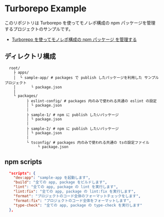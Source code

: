 # Turborepo Example

このリポジトリは Turborepo を使ってモノレポ構成の npm パッケージを管理するプロジェクトのサンプルです。

- [Turborepo を使ってモノレポ構成の npm パッケージ を管理する](https://cam-inc.co.jp/p/techblog/728530570199434396)

## ディレクトリ構成

```
  root/
    ├ apps/
    │  └ sample-app/ # packages で publish したパッケージを利用した サンプルプロジェクト
    │       └ package.json
    |
    └ packages/
          ├ eslint-config/ # packages 内のみで使われる共通の eslint の設定
          │ └ package.json
          |
          ├ sample-1/ # npm に publish したいパッケージ
          │ └ package.json
          |
          ├ sample-2/ # npm に publish したいパッケージ
          │ └ package.json
          |
          └ tsconfig/ # packages 内のみで使われる共通の tsの設定ファイル
               └ package.json
```

## npm scripts

```json
  "scripts": {
    "dev:app": "sample-app を起動します",
    "build": "全ての app, package をビルドします",
    "lint": "全ての app, package の lint を実行します",
    "lint:fix": "全ての app, package の lint:fix を実行します",
    "format": "プロジェクトのコード全体のフォーマットチェックをします",
    "format:fix": "プロジェクトのコード全体をフォーマットします",
    "type-check": "全ての app, package の type-check を実行します"
  },
```
